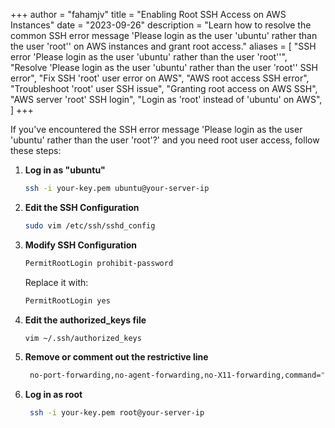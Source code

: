 +++
author = "fahamjv"
title = "Enabling Root SSH Access on AWS Instances"
date = "2023-09-26"
description = "Learn how to resolve the common SSH error message 'Please login as the user 'ubuntu' rather than the user 'root'' on AWS instances and grant root access."
aliases = [
    "SSH error 'Please login as the user 'ubuntu' rather than the user 'root''",
    "Resolve 'Please login as the user 'ubuntu' rather than the user 'root'' SSH error",
    "Fix SSH 'root' user error on AWS",
    "AWS root access SSH error",
    "Troubleshoot 'root' user SSH issue",
    "Granting root access on AWS SSH",
    "AWS server 'root' SSH login",
    "Login as 'root' instead of 'ubuntu' on AWS",
]
+++

If you've encountered the SSH error message 'Please login as the user 'ubuntu' rather than the user 'root'?' and you need root user access, follow these steps:

1. **Log in as "ubuntu"**
   ```bash
   ssh -i your-key.pem ubuntu@your-server-ip

2. **Edit the SSH Configuration**
   ```bash
   sudo vim /etc/ssh/sshd_config

3. **Modify SSH Configuration**
   ```bash
   PermitRootLogin prohibit-password
   ```

    Replace it with:
   ```bash
   PermitRootLogin yes


4. **Edit the authorized_keys file**
   ```bash
   vim ~/.ssh/authorized_keys


5. **Remove or comment out the restrictive line**
   ```bash
    no-port-forwarding,no-agent-forwarding,no-X11-forwarding,command="echo 'Please login as the user \"ubuntu\" rather than the user \"root\".';echo;sleep 10"

6. **Log in as root**
   ```bash
    ssh -i your-key.pem root@your-server-ip
